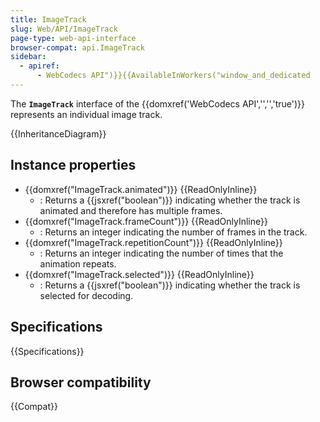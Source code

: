 ```yaml
---
title: ImageTrack
slug: Web/API/ImageTrack
page-type: web-api-interface
browser-compat: api.ImageTrack
sidebar:
  - apiref:
      - WebCodecs API")}}{{AvailableInWorkers("window_and_dedicated
---
```


The **`ImageTrack`** interface of the {{domxref('WebCodecs API','','','true')}} represents an individual image track.

{{InheritanceDiagram}}

## Instance properties

- {{domxref("ImageTrack.animated")}} {{ReadOnlyInline}}
  - : Returns a {{jsxref("boolean")}} indicating whether the track is animated and therefore has multiple frames.
- {{domxref("ImageTrack.frameCount")}} {{ReadOnlyInline}}
  - : Returns an integer indicating the number of frames in the track.
- {{domxref("ImageTrack.repetitionCount")}} {{ReadOnlyInline}}
  - : Returns an integer indicating the number of times that the animation repeats.
- {{domxref("ImageTrack.selected")}} {{ReadOnlyInline}}
  - : Returns a {{jsxref("boolean")}} indicating whether the track is selected for decoding.

## Specifications

{{Specifications}}

## Browser compatibility

{{Compat}}
